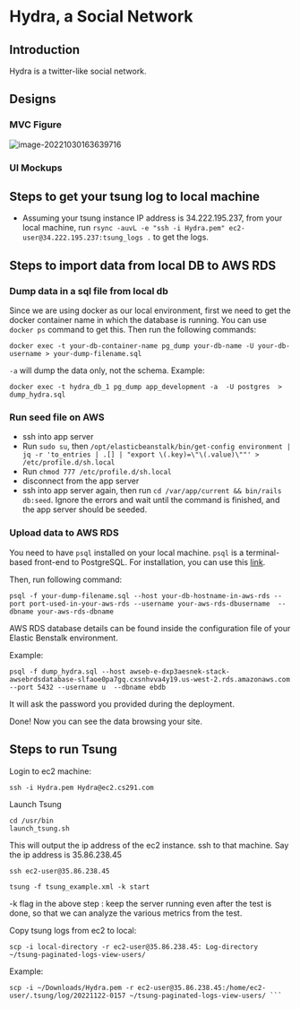 # Hydra, a Social Network

## Introduction

Hydra is a twitter-like social network. 

## Designs

### MVC Figure

![image-20221030163639716](README.assets/image-20221030163639716.png)

### UI Mockups

## Steps to get your tsung log to local machine
- Assuming your tsung instance IP address is 34.222.195.237, from your local machine, run `rsync -auvL -e "ssh -i Hydra.pem" ec2-user@34.222.195.237:tsung_logs .` to get the logs. 

## Steps to import data from local DB to AWS RDS

### Dump data in a sql file from local db

Since we are using docker as our local environment, first we need to get the docker container name in which the database is running. You can use ```docker ps``` command to get this. Then run the following commands:
```
docker exec -t your-db-container-name pg_dump your-db-name -U your-db-username > your-dump-filename.sql
```
```-a``` will dump the data only, not the schema. 
Example: 
```
docker exec -t hydra_db_1 pg_dump app_development -a  -U postgres  > dump_hydra.sql
```

### Run seed file on AWS
- ssh into app server
- Run `sudo su`, then `/opt/elasticbeanstalk/bin/get-config environment | jq -r 'to_entries | .[] | "export \(.key)=\"\(.value)\""' > /etc/profile.d/sh.local`
- Run `chmod 777 /etc/profile.d/sh.local`
- disconnect from the app server
- ssh into app server again, then run `cd /var/app/current && bin/rails db:seed`. Ignore the errors and wait until the command is finished, and the app server should be seeded.

### Upload data to AWS RDS

You need to have ```psql``` installed on your local machine. ```psql``` is a terminal-based front-end to PostgreSQL. For installation, you can use this [link](https://www.timescale.com/blog/how-to-install-psql-on-mac-ubuntu-debian-windows/).

Then, run following command:
```
psql -f your-dump-filename.sql --host your-db-hostname-in-aws-rds --port port-used-in-your-aws-rds --username your-aws-rds-dbusername  --dbname your-aws-rds-dbname
```
AWS RDS database details can be found inside the configuration file of your Elastic Benstalk environment.

Example:
```
psql -f dump_hydra.sql --host awseb-e-dxp3aesnek-stack-awsebrdsdatabase-slfaoe0pa7gq.cxsnhvva4y19.us-west-2.rds.amazonaws.com --port 5432 --username u  --dbname ebdb
```
It will ask the password you provided during the deployment. 

Done! Now you can see the data browsing your site.

## Steps to run Tsung
Login to ec2 machine:
```
ssh -i Hydra.pem Hydra@ec2.cs291.com
```
Launch Tsung
```
cd /usr/bin
launch_tsung.sh
```
This will output the ip address of the ec2 instance. ssh to that machine. Say the ip address is 35.86.238.45

```
ssh ec2-user@35.86.238.45
```
```
tsung -f tsung_example.xml -k start
```
 -k flag  in the above step : keep the server running even after the test is done, so that we can analyze the various metrics from the test.
 
 Copy tsung logs from ec2 to local:
 ```
 scp -i local-directory -r ec2-user@35.86.238.45: Log-directory ~/tsung-paginated-logs-view-users/
 ```
 Example:
 ```
 scp -i ~/Downloads/Hydra.pem -r ec2-user@35.86.238.45:/home/ec2-user/.tsung/log/20221122-0157 ~/tsung-paginated-logs-view-users/ ```
